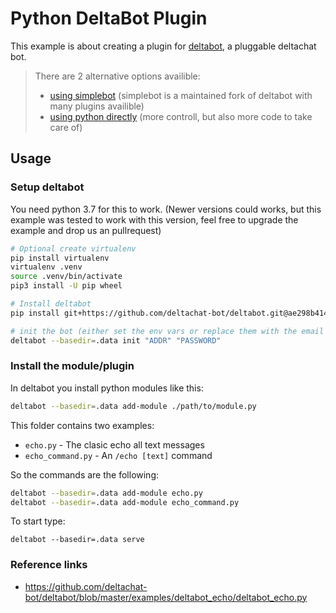 # Python DeltaBot Plugin

This example is about creating a plugin for [deltabot](https://github.com/deltachat-bot/deltabot),
a pluggable deltachat bot.

> There are 2 alternative options availible:
>
> - [using simplebot](../python_simplebot_plugin) (simplebot is a maintained fork of deltabot with many plugins availible)
> - [using python directly](../python) (more controll, but also more code to take care of)

## Usage

### Setup deltabot

You need python 3.7 for this to work. (Newer versions could works, but this example was tested to work with this version, feel free to upgrade the example and drop us an pullrequest)

```sh
# Optional create virtualenv
pip install virtualenv
virtualenv .venv
source .venv/bin/activate
pip3 install -U pip wheel

# Install deltabot
pip install git+https://github.com/deltachat-bot/deltabot.git@ae298b414d0ed6b5ffbfcca466375f60e3a5b4b9 attrs

# init the bot (either set the env vars or replace them with the email credentials the bot should use)
deltabot --basedir=.data init "ADDR" "PASSWORD"
```

### Install the module/plugin

In deltabot you install python modules like this:

```sh
deltabot --basedir=.data add-module ./path/to/module.py
```

This folder contains two examples:

- `echo.py` - The clasic echo all text messages
- `echo_command.py` - An `/echo [text]` command

So the commands are the following:

```sh
deltabot --basedir=.data add-module echo.py
deltabot --basedir=.data add-module echo_command.py
```

To start type:

```
deltabot --basedir=.data serve
```

### Reference links

- https://github.com/deltachat-bot/deltabot/blob/master/examples/deltabot_echo/deltabot_echo.py
